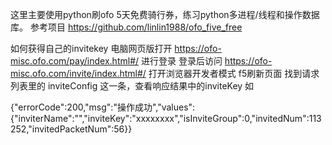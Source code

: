 这里主要使用python刷ofo 5天免费骑行券，练习python多进程/线程和操作数据库。
参考项目  https://github.com/linlin1988/ofo_five_free

如何获得自己的invitekey
电脑网页版打开 https://ofo-misc.ofo.com/pay/index.html#/ 进行登录 
登录后访问 https://ofo-misc.ofo.com/invite/index.html#/
打开浏览器开发者模式
f5刷新页面
找到请求列表里的 inviteConfig 这一条，查看响应结果中的inviteKey
如

{"errorCode":200,"msg":"操作成功","values":{"inviterName":"","inviteKey":"xxxxxxxx","isInviteGroup":0,"invitedNum":113252,"invitedPacketNum":56}}
